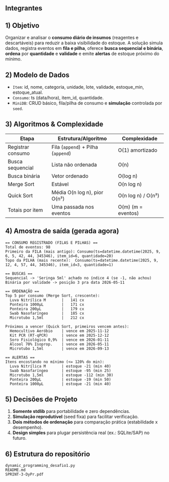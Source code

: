 ## Integrantes


## 1) Objetivo
Organizar e analisar o **consumo diário de insumos** (reagentes e descartáveis) para reduzir a
baixa visibilidade do estoque. A solução simula dados, registra eventos em **fila e pilha**,
oferece **busca sequencial e binária**, **ordena** por **quantidade** e **validade** e emite
**alertas** de estoque próximo do mínimo.


## 2) Modelo de Dados
- `Item`: id, nome, categoria, unidade, lote, validade, estoque_min, estoque_atual.
- `Consumo`: ts (data/hora), item_id, quantidade.
- `MiniDB`: CRUD básico, fila/pilha de consumo e **simulação** controlada por `seed`.

## 3) Algoritmos & Complexidade
| Etapa | Estrutura/Algoritmo | Complexidade |
|---|---|---|
| Registrar consumo | Fila (`append`) + Pilha (`append`) | O(1) amortizado |
| Busca sequencial | Lista não ordenada | O(n) |
| Busca binária | Vetor ordenado | O(log n) |
| Merge Sort | Estável | O(n log n) |
| Quick Sort | Média O(n log n), pior O(n²) | O(n log n) / O(n²) |
| Totais por item | Uma passada nos eventos | O(m) (m = eventos) |

## 4) Amostra de saída (gerada agora)
```
== CONSUMO REGISTRADO (FILAS E PILHAS) ==
Total de eventos: 98
Primeiro da FILA (mais antigo): Consumo(ts=datetime.datetime(2025, 9, 6, 5, 42, 44, 345346), item_id=6, quantidade=20)
Topo da PILHA (mais recente):  Consumo(ts=datetime.datetime(2025, 9, 12, 4, 57, 44, 345346), item_id=3, quantidade=1)

== BUSCAS ==
Sequencial -> 'Seringa 5ml' achado no índice 4 (se -1, não achou)
Binária por validade -> posição 3 pra data 2026-05-11

== ORDENAÇÃO ==
Top 5 por consumo (Merge Sort, crescente):
  Luva Nitrílica M       |   141 cx
  Ponteira 1000µL        |   171 cx
  Ponteira 200µL         |   179 cx
  Swab Nasofaríngeo      |   185 cx
  Microtubo 1,5ml        |   212 cx

Próximos a vencer (Quick Sort, primeiros vencem antes):
  Hemocultivo Aeróbio    | vence em 2025-11-12
  Kit PCR (RT‑qPCR)      | vence em 2025-12-12
  Soro Fisiológico 0,9%  | vence em 2026-01-11
  Álcool 70% Isoprop.    | vence em 2026-05-11
  Microtubo 1,5ml        | vence em 2026-09-13

== ALERTAS ==
Itens encostando no mínimo (<= 120% do min):
  Luva Nitrílica M       | estoque -21 (min 40)
  Swab Nasofaríngeo      | estoque -95 (min 25)
  Microtubo 1,5ml        | estoque -112 (min 30)
  Ponteira 200µL         | estoque -19 (min 50)
  Ponteira 1000µL        | estoque -21 (min 40)
```

## 5) Decisões de Projeto
1. **Somente stdlib** para portabilidade e zero dependências.
2. **Simulação reprodutível** (seed fixa) para facilitar verificação.
3. **Dois métodos de ordenação** para comparação prática (estabilidade x desempenho).
4. **Design simples** para plugar persistência real (ex.: SQLite/SAP) no futuro.


## 6) Estrutura do repositório
```
dynamic_programming_desafio1.py   
README.md
SPRINT-3-DyPr.pdf                         
```
